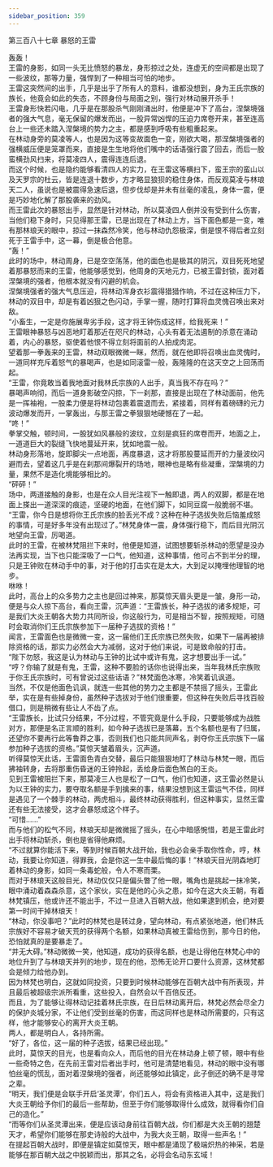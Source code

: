 ```yaml
---
sidebar_position: 359
---
```

 第三百八十七章 暴怒的王雷


轰轰！  
王雷的身影，如同一头无比愤怒的暴龙，身形掠过之处，连虚无的空间都是出现了一些波纹，那等力量，强悍到了一种相当可怕的地步。  
王雷这突然间的出手，几乎是出乎了所有人的意料，谁都没想到，身为王氏宗族的族长，他竟会如此的失态，不顾身份与局面之别，强行对林动展开杀手！  
王雷身形快若闪电，几乎是在那股杀气刚刚涌出时，他便是冲下了高台，涅槃境强者的强大气息，毫无保留的爆发而出，一股异常凶悍的压迫力席卷开来，甚至连高台上一些还未踏入涅槃境的势力之主，都是感到呼吸有些粗重起来。  
在林动身旁的莫凌等人，也是因为这等变故面色一变，刚欲大喝，那涅槃境强者的强横威压便是笼罩而来，直接是生生地将他们嘴中的话语强行震了回去，而后一股蛮横劲风扫来，将莫凌四人，震得连连后退。  
而这个时候，也是隐约能够看清四人的实力，在王雷这等横扫下，蛮王宗的蛮山以及天罗宗的杜云，皆是连退十数步，方才略显狼狈的稳住身体，而反观莫凌与林琅天二人，虽说也是被震得急速后退，但步伐却是并未有丝毫的凌乱，身体一震，便是巧妙地化解了那股袭来的劲风。  
而王雷此次的暴怒出手，显然是针对林动，所以莫凌四人倒并没有受到什么伤害，当他们稳下身时，只见得那王雷，已是出现在了林动上方，当下面色都是一变，唯有那林琅天的眼中，掠过一抹森然冷笑，他与林动仇怨极深，倒是恨不得后者立刻死于王雷手中，这一幕，倒是极合他意。  
“轰！”  
此时的场中，林动周身，已是空空荡荡，他的面色也是极其的阴沉，双目死死地望着那暴怒而来的王雷，他能够感觉到，他周身的天地元力，已被王雷封锁，面对着涅槃境的强者，他根本就没有闪避的机会。  
涅槃境强者的强大气息压迫，将林动浑身衣衫震得猎猎作响，不过在这种压力下，林动的双目中，却是有着凶狠之色闪动，手掌一握，随时打算将血灵傀召唤出来对敌。  
“小畜生，一定是你施展卑劣手段，这才将王钟伤成这样，给我死来！”  
王雷眼神暴怒与凶恶地盯着那近在咫尺的林动，心头有着无法遏制的杀意在涌动着，内心的暴怒，驱使着他恨不得立刻将面前的人拍成肉泥。  
望着那一拳轰来的王雷，林动双眼微微一眯，然而，就在他即将召唤出血灵傀时，一道同样充斥着怒气的暴喝声，也是如同滚雷一般，轰隆隆的在这天空之上回荡而起。  
“王雷，你竟敢当着我地面对我林氏宗族的人出手，真当我不存在吗？”  
暴喝声响彻，而后一道身影破空闪掠，下一刹那，直接是出现在了林动面前，他先是一挥袖袍，一股柔力便是将林动包裹着震退而去，紧接着，同样有着磅礴的元力波动爆发而开，一掌轰出，与那王雷之拳狠狠地硬憾在了一起。  
“咚！”  
拳掌交触，顿时间，一股犹如风暴般的波纹，立刻是疯狂的席卷而开，地面之上，一道道巨大的裂缝飞快地蔓延开来，犹如地震一般。  
林动身形落地，旋即脚尖一点地面，再度暴退，这才将那股蔓延而开的力量波纹闪避而去，望着这几乎是在刹那间爆裂开的场地，眼神也是略有些凝重，涅槃境的力量，果然不是造化境能够相比的。  
“砰砰！”  
场中，两道接触的身影，也是在众人目光注视下一触即退，两人的双脚，都是在地面上搽出一道深深的痕迹，坚硬的地面，在他们脚下，如同豆腐一般脆弱不堪。  
“王雷，你今日是想将你王氏宗族的脸丢光不成？这种在种子选拔失败后恼羞成怒的事情，可是好多年没有出现过了。”林梵身体一震，身体强行稳下，而后目光阴沉地望向王雷，厉喝道。  
此时的王雷，在被林梵阻拦下来时，他便是知道，试图想要斩杀林动的愿望是没办法再实现，当下也只能深吸了一口气，他知道，这种事情，他可占不到半分的理，只是王钟败在林动手中的事，对于他的打击实在是太大，大到足以掩埋他理智的地步。  
咻咻！  
此时，高台上的众多势力之主也是回过神来，那莫惊天眉头更是一皱，身形一动，便是与众人掠下高台，看向王雷，沉声道：“王雷族长，种子选拔的诸多规矩，可是我们大炎王朝各大势力共同所设，你这般行为，可是相当不智，按照规矩，可随时会取消你们王氏宗族参加下一届种子选拔的资格！”  
闻言，王雷面色也是微微一变，这一届他们王氏宗族已然失败，如果下一届再被排除资格的话，那实力必然会大为减弱，这对于他们来说，可是致命般的打击。  
“陛下勿怒，我这是认为林动与王钟的比试中或许有鬼，这才想要出手一试。”  
“哼？你输了就是有鬼，王雷，这种不要脸的话你也说得出来，当年我林氏宗族败于你王氏宗族时，可有曾说过这些话语？”林梵面色冰寒，冷笑着讥讽道。  
当然，不仅是他面色讥讽，就连一些其他的势力之主都是不禁摇了摇头，王雷此举，实在是有些掉身份，虽然种子选拔对于他们很重要，但这种在失败后寻找百般借口，则是稍微有些让人不齿了点。  
“王雷族长，比试只分结果，不分过程，不管究竟是什么手段，只要能够成为战胜对方，那便是名正言顺的胜利，如今种子选拔已是落幕，五个名额也是有了归属，还望你不要再行此等鲁莽之事，否则我们也只能共同声名，剥夺你王氏宗族下一届参加种子选拔的资格。”莫惊天皱着眉头，沉声道。  
听得莫惊天此话，王雷面色青白交替，最后只能狠狠地盯了林动与林梵一眼，而后拂袖转身，去将那重伤昏迷的王钟拎起，丢给身后面色煞白的王炎。  
见到王雷被阻拦下来，那莫凌三人也是松了一口气，他们也知道，这王雷必然是认为以王钟的实力，要夺取名额是手到擒来的事，结果没想到这王雷运气不佳，同样是遇见了一个棘手的林动，两虎相斗，最终林动获得胜利，但这种事实，显然王雷还有些无法接受，这才会暴怒成这个样子。  
“可惜……”  
而与他们的松气不同，林琅天却是微微摇了摇头，在心中暗感惋惜，若是王雷此时出手将林动斩杀，倒也是省得他麻烦。  
“不过就算你能活下来，等到时候百朝大战开始，我也必会亲手取你性命，哼，林动，我要让你知道，得罪我，会是你这一生中最后悔的事！”林琅天目光阴森地盯着林动的身影，如同一条毒蛇般，令人不寒而栗。  
而对于林琅天这般目光，林动仅仅只是偏头瞥了他一眼，嘴角也是挑起一抹冷笑，眼中涌动着森森杀意，这个家伙，实在是他的心头之患，如今在这大炎王朝，有着林梵镇压，他或许还不能出手，不过一旦进入百朝大战，他如果逮到机会，绝对要第一时间干掉林琅天！  
“林动，你没事吧？”此时的林梵也是转过身，望向林动，有点紧张地道，他们林氏宗族好不容易才破天荒的获得两个名额，如果林动真被王雷给伤到，那今日的他，恐怕就真的是要暴走了。  
“并无大碍。”林动微微一笑，他知道，成功的获得名额，也是让得他在林梵心中的地位升到了与林琅天并列的地步，现在的他，恐怖无论开口要什么资源，这林梵都会是倾力给他办到。  
因为林梵也明白，这就如同投资，只要到时候林动能够在百朝大战中有所表现，并且最后被超级宗派所看重，这些投入，自然会以千百倍反还。  
而且，为了能够让得林动记挂着林氏宗族，在日后林动离开后，林梵必然会尽全力的保护炎城分家，不让他们受到丝毫的伤害，而这同样也是林动所需要的，只有这样，他才能够安心的离开大炎王朝。  
两人，都是明白人，各持所需。  
“好了，各位，这一届的种子选拔，结果已经出现。”  
此时，莫惊天的目光，也是看向众人，而后他的目光在林动身上顿了顿，眼中有些一些奇特之色，在先前王雷对后者出手时，他可是清楚地看见，林动的眼中没有哪怕丝毫的慌乱，面对着涅槃境的强者，尚还能够如此镇定，此子倒还的确不是寻常之辈。  
“明天，我们便是会联手开启‘圣灵潭’，你们五人，将会有资格进入其中，这是我们大炎王朝给予你们的最后一些帮助，但至于你们能够取得什么成效，就得看你们自己的造化。”  
“而等你们从圣灵潭出来，便是应该动身前往百朝大战，你们都是大炎王朝的翘楚天才，希望你们能够在那史诗般的大战中，为我大炎王朝，取得一些声名！”  
在提起百朝大战时，即便是镇定如莫惊天，眼中都是涌现了极端炽热的神采，若是能够在那百朝大战之中脱颖而出，那其之名，必将会名动东玄域！  
  
  
